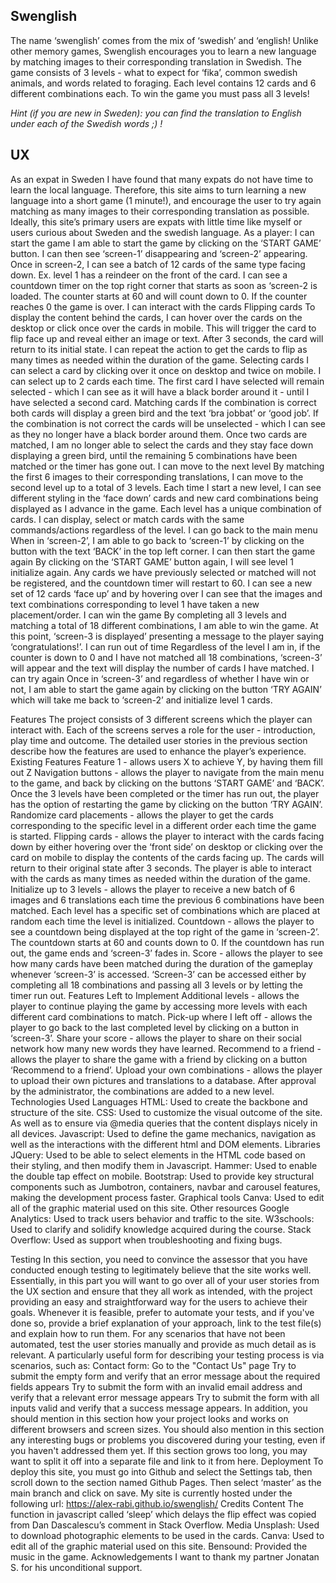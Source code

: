 <h2>Swenglish</h2>
The name ‘swenglish’ comes from the mix of ‘swedish’ and ‘english! Unlike other memory games, Swenglish encourages you to learn a new language by matching images to their corresponding translation in Swedish.
The game consists of 3 levels - what to expect for ‘fika’, common swedish animals, and words related to foraging. Each level contains 12 cards and 6 different combinations each. To win the game you must pass all 3 levels!

<i>Hint (if you are new in Sweden): you can find the translation to English under each of the Swedish words ;) !</i>

<h2>UX</h2>
As an expat in Sweden I have found that many expats do not have time to learn the local language. Therefore, this site aims to turn learning a new language into a short game (1 minute!), and encourage the user to try again matching as many images to their corresponding translation as possible.
Ideally, this site’s primary users are expats with little time like myself or users curious about Sweden and the swedish language.
As a player:
I can start the game
I am able to start the game by clicking on the ‘START GAME’ button. I can then see ‘screen-1’ disappearing and ‘screen-2’ appearing.
Once in screen-2, I can see a batch of 12 cards of the same type facing down. Ex. level 1 has a reindeer on the front of the card.
I can see a countdown timer on the top right corner that starts as soon as ‘screen-2 is loaded. The counter starts at 60 and will count down to 0. If the counter reaches 0 the game is over.
I can interact with the cards
Flipping cards
To display the content behind the cards, I can hover over the cards on the desktop or click once over the cards in mobile. This will trigger the card to flip face up and reveal either an image or text. After 3 seconds, the card will return to its initial state.
I can repeat the action to get the cards to flip as many times as needed within the duration of the game.
Selecting cards
I can select a card by clicking over it once on desktop and twice on mobile. I can select up to 2 cards each time. 
The first card I have selected will remain selected - which I can see as it will have a black border around it - until I have selected a second card.
Matching cards
If the combination is correct both cards will display a green bird and the text ‘bra jobbat’ or ‘good job’.
If the combination is not correct the cards will be unselected - which I can see as they no longer have a black border around them.
Once two cards are matched, I am no longer able to select the cards and they stay face down displaying a green bird, until the remaining 5 combinations have been matched or the timer has gone out.
I can move to the next level
By matching the first 6 images to their corresponding translations, I can move to the second level up to a total of 3 levels.
Each time I start a new level, I can see different styling in the ‘face down’ cards and new card combinations being displayed as I advance in the game. Each level has a unique combination of cards.
I can display, select or match cards with the same commands/actions regardless of the level.
I can go back to the main menu
When in ‘screen-2’, I am able to go back to ‘screen-1’ by clicking on the button with the text ‘BACK’ in the top left corner.
I can then start the game again
By clicking on the ‘START GAME’ button again, I will see level 1 initialize again. Any cards we have previously selected or matched will not be registered, and the countdown timer will restart to 60.
I can see a new set of 12 cards ‘face up’ and by hovering over I can see that the images and text combinations corresponding to level 1 have taken a new placement/order.
I can win the game
By completing all 3 levels and matching a total of 18 different combinations, I am able to win the game. At this point, ‘screen-3 is displayed’ presenting a message to the player saying ‘congratulations!’.
I can run out of time
Regardless of the level I am in, if the counter is down to 0 and I have not matched all 18 combinations, ‘screen-3’ will appear and the text will display the number of cards I have matched.
I can try again
Once in ‘screen-3’ and regardless of whether I have win or not, I am able to start the game again by clicking on the button ‘TRY AGAIN’ which will take me back to ‘screen-2’ and initialize level 1 cards.
 
Features
The project consists of 3 different screens which the player can interact with. Each of the screens serves a role for the user - introduction, play time and outcome.
The detailed user stories in the previous section describe how the features are used to enhance the player’s experience.
Existing Features
Feature 1 - allows users X to achieve Y, by having them fill out Z
Navigation buttons - allows the player to navigate from the main menu to the game, and back by clicking on the buttons ‘START GAME’ and ‘BACK’. Once the 3 levels have been completed or the timer has run out, the player has the option of restarting the game by clicking on the button ‘TRY AGAIN’. 
Randomize card placements - allows the player to get the cards corresponding to the specific level in a different order each time the game is started.
Flipping cards - allows the player to interact with the cards facing down by either hovering over the ‘front side’ on desktop or clicking over the card on mobile to display the contents of the cards facing up. The cards will return to their original state after 3 seconds. The player is able to interact with the cards as many times as needed within the duration of the game.
Initialize up to 3 levels - allows the player to receive a new batch of 6 images and 6 translations each time the previous 6 combinations have been matched. Each level has a specific set of combinations which are placed at random each time the level is initialized. 
Countdown - allows the player to see a countdown being displayed at the top right of the game in ‘screen-2’. The countdown starts at 60 and counts down to 0. If the countdown has run out, the game ends and ‘screen-3’ fades in.
Score - allows the player to see how many cards have been matched during the duration of the gameplay whenever ‘screen-3’ is accessed. ‘Screen-3’ can be accessed either by completing all 18 combinations and passing all 3 levels or by letting the timer run out.
Features Left to Implement
Additional levels - allows the player to continue playing the game by accessing more levels with each different card combinations to match.
Pick-up where I left off - allows the player to go back to the last completed level by clicking on a button in ‘screen-3’.
Share your score - allows the player to share on their social network how many new words they have learned.
Recommend to a friend - allows the player to share the game with a friend by clicking on a button ‘Recommend to a friend’.
Upload your own combinations - allows the player to upload their own pictures and translations to a database. After approval by the administrator, the combinations are added to a new level.
Technologies Used
Languages
HTML:
Used to create the backbone and structure of the site.
CSS:
Used to customize the visual outcome of the site.
As well as to ensure via @media queries that the content displays nicely in all devices.
Javascript:
Used to define the game mechanics, navigation as well as the interactions with the different html and DOM elements.
Libraries
JQuery:
Used to be able to select elements in the HTML code based on their styling, and then modify them in Javascript.
Hammer:
Used to enable the double tap effect on mobile.
Bootstrap:
Used to provide key structural components such as Jumbotron, containers, navbar and carousel features, making the development process faster.
Graphical tools
Canva:
Used to edit all of the graphic material used on this site.
Other resources
Google Analytics:
Used to track users behavior and traffic to the site.
W3schools:
Used to clarify and solidify knowledge acquired during the course.
Stack Overflow:
Used as support when troubleshooting and fixing bugs.
 
Testing
In this section, you need to convince the assessor that you have conducted enough testing to legitimately believe that the site works well. Essentially, in this part you will want to go over all of your user stories from the UX section and ensure that they all work as intended, with the project providing an easy and straightforward way for the users to achieve their goals.
Whenever it is feasible, prefer to automate your tests, and if you've done so, provide a brief explanation of your approach, link to the test file(s) and explain how to run them.
For any scenarios that have not been automated, test the user stories manually and provide as much detail as is relevant. A particularly useful form for describing your testing process is via scenarios, such as:
Contact form:
Go to the "Contact Us" page
Try to submit the empty form and verify that an error message about the required fields appears
Try to submit the form with an invalid email address and verify that a relevant error message appears
Try to submit the form with all inputs valid and verify that a success message appears.
In addition, you should mention in this section how your project looks and works on different browsers and screen sizes.
You should also mention in this section any interesting bugs or problems you discovered during your testing, even if you haven't addressed them yet.
If this section grows too long, you may want to split it off into a separate file and link to it from here.
Deployment
To deploy this site, you must go into Github and select the Settings tab, then scroll down to the section named Github Pages. Then select ‘master’ as the main branch and click on save. 
My site is currently hosted under the following url: https://alex-rabi.github.io/swenglish/
Credits
Content
The function in javascript called ‘sleep’ which delays the flip effect was copied from Dan Dascalescu’s comment in Stack Overflow.
Media
Unsplash:
Used to download photographic elements to be used in the cards.
Canva:
Used to edit all of the graphic material used on this site.
Bensound:
Provided the music in the game.
Acknowledgements
I want to thank my partner Jonatan S. for his unconditional support.

